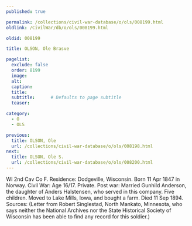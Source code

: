 ```yaml
---
published: true

permalink: /collections/civil-war-database/o/ols/008199.html
oldlink: /CivilWar/db/o/ols/008199.html

oldid: 008199

title: OLSON, Ole Brasve

pagelist:
  exclude: false
  order: 8199
  image: 
  alt:
  caption:
  title:
  subtitle:      # Defaults to page subtitle
  teaser:

category: 
  - O 
  - OLS

previous:
  title: OLSON, Ole
  url: /collections/civil-war-database/o/ols/008198.html  
next:
  title: OLSON, Ole S.
  url: /collections/civil-war-database/o/ols/008200.html   
---
```

WI 2nd Cav Co F. Residence: Dodgeville, Wisconsin. Born 11 Apr 1847 in Norway. Civil War: Age 16/17. Private. Post war: Married Gunhild Anderson, the daughter of Anders Halstensen, who served in this company. Five children. Moved to Lake Mills, Iowa, and bought a farm. Died 11 Sep 1894. Sources: (Letter from Robert Singlestad, North Mankato, Minnesota, who says neither the National Archives nor the State Historical Society of Wisconsin has been able to find any record for this soldier.)